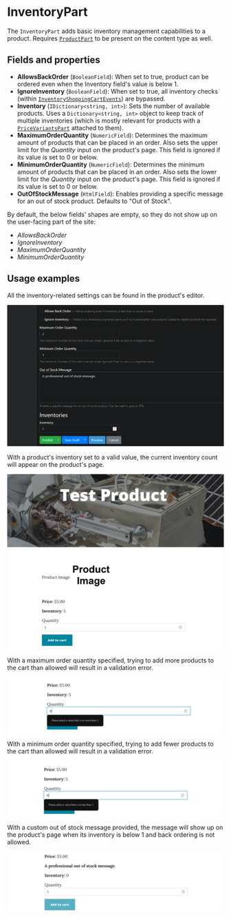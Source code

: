 # InventoryPart

The `InventoryPart` adds basic inventory management capabilities to a product. Requires [`ProductPart`](product-part.md) to be present on the content type as well.

## Fields and properties

- **AllowsBackOrder** (`BooleanField`): When set to true, product can be ordered even when the Inventory field's value is below 1.
- **IgnoreInventory** (`BooleanField`): When set to true, all inventory checks (within [`InventoryShoppingCartEvents`](https://github.com/OrchardCMS/OrchardCore.Commerce/blob/main/src/Modules/OrchardCore.Commerce/Events/InventoryShoppingCartEvents.cs)) are bypassed.
- **Inventory** (`IDictionary<string, int>`): Sets the number of available products. Uses a `Dictionary<string, int>` object to keep track of multiple inventories (which is mostly relevant for products with a [`PriceVariantsPart`](price-variants-part.md) attached to them).
- **MaximumOrderQuantity** (`NumericField`): Determines the maximum amount of products that can be placed in an order. Also sets the upper limit for the _Quantity_ input on the product's page. This field is ignored if its value is set to 0 or below.
- **MinimumOrderQuantity** (`NumericField`): Determines the minimum amount of products that can be placed in an order. Also sets the lower limit for the _Quantity_ input on the product's page. This field is ignored if its value is set to 0 or below.
- **OutOfStockMessage** (`HtmlField`): Enables providing a specific message for an out of stock product. Defaults to "Out of Stock".

By default, the below fields' shapes are empty, so they do not show up on the user-facing part of the site:

- _AllowsBackOrder_
- _IgnoreInventory_
- _MaximumOrderQuantity_
- _MinimumOrderQuantity_

## Usage examples

All the inventory-related settings can be found in the product's editor.

![image](../assets/images/inventory-part/inventory-editor-example.png)

With a product's inventory set to a valid value, the current inventory count will appear on the product's page.

![image](../assets/images/inventory-part/inventory-value-example.png)

With a maximum order quantity specified, trying to add more products to the cart than allowed will result in a validation error.

![image](../assets/images/inventory-part/inventory-max-quantity-example.png)

With a minimum order quantity specified, trying to add fewer products to the cart than allowed will result in a validation error.

![image](../assets/images/inventory-part/inventory-min-quantity-example.png)

With a custom out of stock message provided, the message will show up on the product's page when its inventory is below 1 and back ordering is not allowed.

![image](../assets/images/inventory-part/inventory-out-of-stock-example.png)
